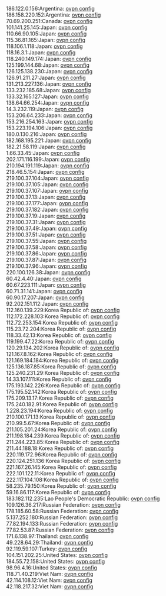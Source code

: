186.122.0.156:Argentina: [ovpn config](vpn/186_122_0_156.ovpn)  
186.158.220.152:Argentina: [ovpn config](vpn/186_158_220_152.ovpn)  
70.69.200.251:Canada: [ovpn config](vpn/70_69_200_251.ovpn)  
101.141.25.145:Japan: [ovpn config](vpn/101_141_25_145.ovpn)  
110.66.90.105:Japan: [ovpn config](vpn/110_66_90_105.ovpn)  
115.36.81.165:Japan: [ovpn config](vpn/115_36_81_165.ovpn)  
118.106.1.118:Japan: [ovpn config](vpn/118_106_1_118.ovpn)  
118.16.3.1:Japan: [ovpn config](vpn/118_16_3_1.ovpn)  
118.240.149.174:Japan: [ovpn config](vpn/118_240_149_174.ovpn)  
125.199.144.68:Japan: [ovpn config](vpn/125_199_144_68.ovpn)  
126.125.138.230:Japan: [ovpn config](vpn/126_125_138_230.ovpn)  
126.91.211.27:Japan: [ovpn config](vpn/126_91_211_27.ovpn)  
131.213.227.136:Japan: [ovpn config](vpn/131_213_227_136.ovpn)  
133.232.185.68:Japan: [ovpn config](vpn/133_232_185_68.ovpn)  
133.32.165.127:Japan: [ovpn config](vpn/133_32_165_127.ovpn)  
138.64.66.254:Japan: [ovpn config](vpn/138_64_66_254.ovpn)  
14.3.232.119:Japan: [ovpn config](vpn/14_3_232_119.ovpn)  
153.206.64.233:Japan: [ovpn config](vpn/153_206_64_233.ovpn)  
153.216.254.163:Japan: [ovpn config](vpn/153_216_254_163.ovpn)  
153.223.194.106:Japan: [ovpn config](vpn/153_223_194_106.ovpn)  
180.0.130.216:Japan: [ovpn config](vpn/180_0_130_216.ovpn)  
182.168.195.221:Japan: [ovpn config](vpn/182_168_195_221.ovpn)  
182.21.58.119:Japan: [ovpn config](vpn/182_21_58_119.ovpn)  
1.66.33.45:Japan: [ovpn config](vpn/1_66_33_45.ovpn)  
202.171.116.199:Japan: [ovpn config](vpn/202_171_116_199.ovpn)  
210.194.191.119:Japan: [ovpn config](vpn/210_194_191_119.ovpn)  
218.46.5.154:Japan: [ovpn config](vpn/218_46_5_154.ovpn)  
219.100.37.104:Japan: [ovpn config](vpn/219_100_37_104.ovpn)  
219.100.37.105:Japan: [ovpn config](vpn/219_100_37_105.ovpn)  
219.100.37.107:Japan: [ovpn config](vpn/219_100_37_107.ovpn)  
219.100.37.13:Japan: [ovpn config](vpn/219_100_37_13.ovpn)  
219.100.37.177:Japan: [ovpn config](vpn/219_100_37_177.ovpn)  
219.100.37.182:Japan: [ovpn config](vpn/219_100_37_182.ovpn)  
219.100.37.19:Japan: [ovpn config](vpn/219_100_37_19.ovpn)  
219.100.37.31:Japan: [ovpn config](vpn/219_100_37_31.ovpn)  
219.100.37.49:Japan: [ovpn config](vpn/219_100_37_49.ovpn)  
219.100.37.51:Japan: [ovpn config](vpn/219_100_37_51.ovpn)  
219.100.37.55:Japan: [ovpn config](vpn/219_100_37_55.ovpn)  
219.100.37.58:Japan: [ovpn config](vpn/219_100_37_58.ovpn)  
219.100.37.86:Japan: [ovpn config](vpn/219_100_37_86.ovpn)  
219.100.37.87:Japan: [ovpn config](vpn/219_100_37_87.ovpn)  
219.100.37.96:Japan: [ovpn config](vpn/219_100_37_96.ovpn)  
220.100.126.38:Japan: [ovpn config](vpn/220_100_126_38.ovpn)  
60.42.4.40:Japan: [ovpn config](vpn/60_42_4_40.ovpn)  
60.67.223.111:Japan: [ovpn config](vpn/60_67_223_111.ovpn)  
60.71.31.141:Japan: [ovpn config](vpn/60_71_31_141.ovpn)  
60.90.17.207:Japan: [ovpn config](vpn/60_90_17_207.ovpn)  
92.202.151.112:Japan: [ovpn config](vpn/92_202_151_112.ovpn)  
112.160.139.229:Korea Republic of: [ovpn config](vpn/112_160_139_229.ovpn)  
112.172.228.103:Korea Republic of: [ovpn config](vpn/112_172_228_103.ovpn)  
112.72.253.154:Korea Republic of: [ovpn config](vpn/112_72_253_154.ovpn)  
115.23.72.204:Korea Republic of: [ovpn config](vpn/115_23_72_204.ovpn)  
118.33.42.13:Korea Republic of: [ovpn config](vpn/118_33_42_13.ovpn)  
119.199.47.22:Korea Republic of: [ovpn config](vpn/119_199_47_22.ovpn)  
120.29.134.202:Korea Republic of: [ovpn config](vpn/120_29_134_202.ovpn)  
121.167.8.162:Korea Republic of: [ovpn config](vpn/121_167_8_162.ovpn)  
121.169.184.184:Korea Republic of: [ovpn config](vpn/121_169_184_184.ovpn)  
125.136.187.85:Korea Republic of: [ovpn config](vpn/125_136_187_85.ovpn)  
125.240.231.29:Korea Republic of: [ovpn config](vpn/125_240_231_29.ovpn)  
14.33.107.111:Korea Republic of: [ovpn config](vpn/14_33_107_111.ovpn)  
175.193.142.226:Korea Republic of: [ovpn config](vpn/175_193_142_226.ovpn)  
175.195.52.142:Korea Republic of: [ovpn config](vpn/175_195_52_142.ovpn)  
175.209.13.17:Korea Republic of: [ovpn config](vpn/175_209_13_17.ovpn)  
175.240.182.91:Korea Republic of: [ovpn config](vpn/175_240_182_91.ovpn)  
1.228.23.194:Korea Republic of: [ovpn config](vpn/1_228_23_194.ovpn)  
210.100.171.13:Korea Republic of: [ovpn config](vpn/210_100_171_13.ovpn)  
210.99.5.67:Korea Republic of: [ovpn config](vpn/210_99_5_67.ovpn)  
211.105.201.24:Korea Republic of: [ovpn config](vpn/211_105_201_24.ovpn)  
211.198.184.239:Korea Republic of: [ovpn config](vpn/211_198_184_239.ovpn)  
211.244.223.85:Korea Republic of: [ovpn config](vpn/211_244_223_85.ovpn)  
211.44.188.18:Korea Republic of: [ovpn config](vpn/211_44_188_18.ovpn)  
220.119.172.96:Korea Republic of: [ovpn config](vpn/220_119_172_96.ovpn)  
220.124.251.136:Korea Republic of: [ovpn config](vpn/220_124_251_136.ovpn)  
221.167.26.145:Korea Republic of: [ovpn config](vpn/221_167_26_145.ovpn)  
222.101.122.11:Korea Republic of: [ovpn config](vpn/222_101_122_11.ovpn)  
222.117.104.108:Korea Republic of: [ovpn config](vpn/222_117_104_108.ovpn)  
58.235.79.150:Korea Republic of: [ovpn config](vpn/58_235_79_150.ovpn)  
59.16.86.117:Korea Republic of: [ovpn config](vpn/59_16_86_117.ovpn)  
183.182.112.235:Lao People's Democratic Republic: [ovpn config](vpn/183_182_112_235.ovpn)  
109.126.36.217:Russian Federation: [ovpn config](vpn/109_126_36_217.ovpn)  
178.185.60.58:Russian Federation: [ovpn config](vpn/178_185_60_58.ovpn)  
5.137.252.180:Russian Federation: [ovpn config](vpn/5_137_252_180.ovpn)  
77.82.194.133:Russian Federation: [ovpn config](vpn/77_82_194_133.ovpn)  
77.82.53.87:Russian Federation: [ovpn config](vpn/77_82_53_87.ovpn)  
171.6.138.97:Thailand: [ovpn config](vpn/171_6_138_97.ovpn)  
49.228.64.29:Thailand: [ovpn config](vpn/49_228_64_29.ovpn)  
92.119.59.107:Turkey: [ovpn config](vpn/92_119_59_107.ovpn)  
104.151.202.25:United States: [ovpn config](vpn/104_151_202_25.ovpn)  
184.55.72.158:United States: [ovpn config](vpn/184_55_72_158.ovpn)  
98.96.4.16:United States: [ovpn config](vpn/98_96_4_16.ovpn)  
118.71.40.219:Viet Nam: [ovpn config](vpn/118_71_40_219.ovpn)  
42.114.108.12:Viet Nam: [ovpn config](vpn/42_114_108_12.ovpn)  
42.118.217.32:Viet Nam: [ovpn config](vpn/42_118_217_32.ovpn)  
